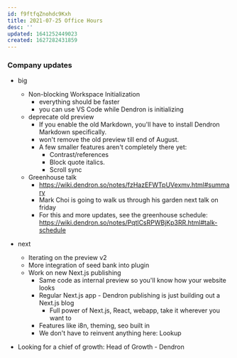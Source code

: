 ```yaml
---
id: f9ftfqZnohdc9Kxh
title: 2021-07-25 Office Hours
desc: ''
updated: 1641252449023
created: 1627282431859
---
```


### Company updates

* big
  * Non-blocking Workspace Initialization
    * everything should be faster
    * you can use VS Code while Dendron is initializing
  * deprecate old preview
    * If you enable the old Markdown, you'll have to install Dendron Markdown specifically. 
    * won't remove the old preview till end of August.
    * A few smaller features aren't completely there yet: 
      * Contrast/references
      * Block quote italics. 
      * Scroll sync
  * Greenhouse talk
    * https://wiki.dendron.so/notes/fzHazEFWTpUVexmv.html#summary
    * Mark Choi is going to walk us through his garden next talk on friday
    * For this and more updates, see the greenhouse schedule: https://wiki.dendron.so/notes/PqtlCsRPWBjKp3RR.html#talk-schedule 

* next
  * Iterating on the preview v2
  * More integration of seed bank into plugin 
  * Work on new Next.js publishing 
	* Same code as internal preview so you'll know how your website looks 
	* Regular Next.js app - Dendron publishing is just building out a Next.js blog 
		* Full power of Next.js, React, webapp, take it wherever you want to
	* Features like i8n, theming, seo built in 
	* We don't have to reinvent anything here: Lookup 

* Looking for a chief of growth: Head of Growth - Dendron
